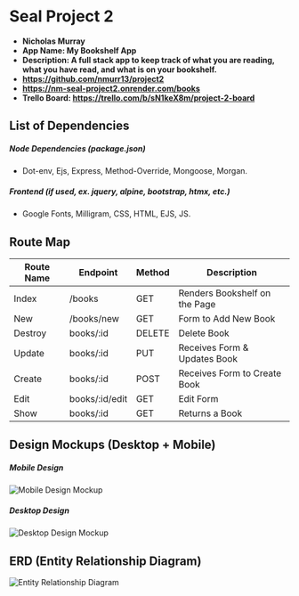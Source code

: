 # Seal Project 2

- **Nicholas Murray**
- **App Name: My Bookshelf App**
- **Description: A full stack app to keep track of what you are reading, what you have read, and what is on your bookshelf.**
- **https://github.com/nmurr13/project2**
- **https://nm-seal-project2.onrender.com/books**
- **Trello Board: https://trello.com/b/sN1keX8m/project-2-board**

## List of Dependencies

##### Node Dependencies (package.json)

- Dot-env, Ejs, Express, Method-Override,
Mongoose, Morgan.

##### Frontend (if used, ex. jquery, alpine, bootstrap, htmx, etc.)

- Google Fonts, Milligram, CSS, HTML, EJS, JS.

## Route Map


| Route Name | Endpoint | Method | Description |
|------------|----------|--------|-------------|
| Index | /books | GET | Renders Bookshelf on the Page|
| New | /books/new | GET | Form to Add New Book |
| Destroy    | books/:id | DELETE | Delete Book |
| Update     | books/:id | PUT | Receives Form & Updates Book |
| Create | books/:id | POST | Receives Form to Create Book |
| Edit | books/:id/edit | GET | Edit Form |
| Show | books/:id | GET | Returns a Book |




## Design Mockups (Desktop + Mobile)

##### Mobile Design

![Mobile Design Mockup](./url-to-picture.jpg)

##### Desktop Design

![Desktop Design Mockup](https://ibb.co/WPf320P)

## ERD (Entity Relationship Diagram)

![Entity Relationship Diagram](https://i.ibb.co/5hzydSd/erd.png)